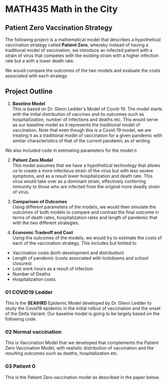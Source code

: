 # MATH435 Math in the City
## Patient Zero Vaccination Strategy

The following project is a mathematical model that describes a hypothetical vaccination strategy called **Patient Zero**, whereby instead of having a traditional model of vaccination, we introduce an infected patient with a strain of virus that competes with the existing strain with a higher infection rate but a with a lower death rate. <br>

We would compare the outcomes of the two models and evaluate the costs associated with each strategy.

## Project Outline
1. **Baseline Model** <br>
This is based on Dr. Glenn Ledder's Model of Covid-19. The model starts with the initial distribution of vaccines and its outcomes such as hospitailization, number of infections and deaths etc. This would serve as our baseline model as it represents the *traditional* model of vaccination. Note that even though this is a Covid-19 model, we are treating it as a traditional model of vaccination for a given pandemic with similar characteristics of that of the current pandemic as of writing. <br>

We also included code in estimating parameters for the model.n

2. **Patient Zero Model** <br>
This model assumes that we have a hypothetical technology that allows us to create a more infectious strain of the virus but with less severe symptoms, and as a result lower hospitalization and death rate. This virus would take over as a dominant strain, effectively conferring immunity to those who are infected from the original more deadly strain of virus.

3. **Comparison of Outcomes** <br>
Using different parameters of the models, we would then simulate the outcomes of both models to compare and contrast the final outcome in terms of death rates, hospitalization rates and length of pandemic that with the two different strategies.

4. **Economic Tradeoff and Cost** <br>
Using the outcomes of the models, we would try to estimate the costs of each of the vaccination strategy. This includes but limited to
* Vaccination costs (both development and distribution)
* Length of pandemic (costs associated with lockdowns and school closures)
* Lost work hours as a result of infection
* Number of Deaths
* Hospitalization costs

### 01 COVID19 Ledder
This is the **SEAIHRD** Epidemic Model developed by Dr. Glenn Ledder to study the Covid19 epidemic in the initial rollout of vaccination and the onset of the Delta Variant. Our baseline model is going to be largely based on the following code.

### 02 Normal vaccination
This is Vaccination Model that we developed that complements the Patient Zero Vaccination Model, with realistic distribution of vaccination and the resulting outcomes such as deaths, hospitalization etc.

### 03 Patient 0
This is the Patient Zero vaccination model as described in the paper below.
